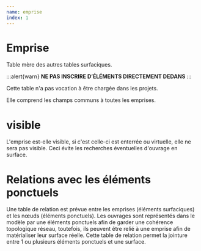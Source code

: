 ```yaml
---
name: emprise
index: 1
---
```

# Emprise

Table mère des autres tables surfaciques.

:::alert{warn}
**NE PAS INSCRIRE D’ÉLÉMENTS DIRECTEMENT DEDANS**
:::

Cette table n'a pas vocation à être chargée dans les projets.

Elle comprend les champs communs à toutes les emprises.

# visible

L'emprise est-elle visible, si c'est celle-ci est enterrée ou virtuelle, elle ne sera pas visible. Ceci évite les recherches éventuelles d'ouvrage en surface.

# Relations avec les éléments ponctuels

Une table de relation est prévue entre les emprises (éléments surfaciques) et les nœuds (éléments ponctuels). Les ouvrages sont représentés dans le modèle par une éléments ponctuels afin de garder une cohérence topologique réseau, toutefois, ils peuvent être relié à une emprise afin de matérialiser leur surface réelle. Cette table de relation permet la jointure entre 1 ou plusieurs éléments ponctuels et une surface.
